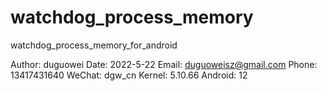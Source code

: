 # watchdog_process_memory
watchdog_process_memory_for_android


Author: duguowei
Date: 2022-5-22
Email: duguoweisz@gmail.com
Phone: 13417431640
WeChat: dgw_cn
Kernel: 5.10.66
Android: 12
